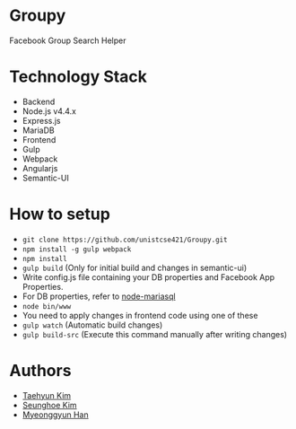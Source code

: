 # Groupy

Facebook Group Search Helper


# Technology Stack
- Backend
 - Node.js v4.4.x
 - Express.js
 - MariaDB
- Frontend
 - Gulp
 - Webpack
 - Angularjs
 - Semantic-UI

# How to setup
- ```git clone https://github.com/unistcse421/Groupy.git```
- ```npm install -g gulp webpack```
- ```npm install```
- ```gulp build``` (Only for initial build and changes in semantic-ui)
- Write config.js file containing your DB properties and Facebook App Properties.
 - For DB properties, refer to [node-mariasql](https://github.com/mscdex/node-mariasql)
- ```node bin/www```
- You need to apply changes in frontend code using one of these
 - ```gulp watch``` (Automatic build changes)
 - ```gulp build-src``` (Execute this command manually after writing changes)
  
# Authors
- [Taehyun Kim](https://github.com/kimxogus)
- [Seunghoe Kim](https://github.com/ksh7534)  
- [Myeonggyun Han](https://github.com/L34p)   
